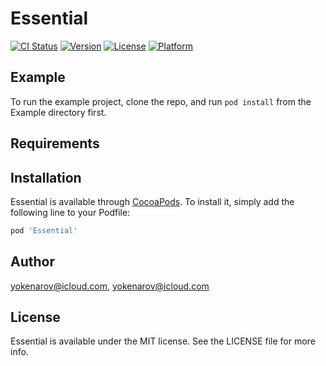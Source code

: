 # Essential

[![CI Status](https://img.shields.io/travis/yokenarov@icloud.com/Essential.svg?style=flat)](https://travis-ci.org/yokenarov@icloud.com/Essential)
[![Version](https://img.shields.io/cocoapods/v/Essential.svg?style=flat)](https://cocoapods.org/pods/Essential)
[![License](https://img.shields.io/cocoapods/l/Essential.svg?style=flat)](https://cocoapods.org/pods/Essential)
[![Platform](https://img.shields.io/cocoapods/p/Essential.svg?style=flat)](https://cocoapods.org/pods/Essential)

## Example

To run the example project, clone the repo, and run `pod install` from the Example directory first.

## Requirements

## Installation

Essential is available through [CocoaPods](https://cocoapods.org). To install
it, simply add the following line to your Podfile:

```ruby
pod 'Essential'
```

## Author

yokenarov@icloud.com, yokenarov@icloud.com

## License

Essential is available under the MIT license. See the LICENSE file for more info.
